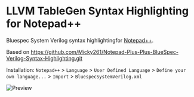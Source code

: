 # LLVM TableGen Syntax Highlighting for Notepad++

Bluespec System Verilog syntax highlightingfor [Notepad++](https://notepad-plus-plus.org/).

Based on https://github.com/Micky261/Notepad-Plus-Plus-BlueSpec-Verilog-Syntax-Highlighting.git

Installation:
`Notepad++` > `Language` > `User Defined Language` > `Define your own language...` > `Import` > `BluespecSystemVerilog.xml`

![Preview](https://github.com/xushengj/BluespecSystemVerilog-NotepadPlusPlus/blob/main/preview.png)

